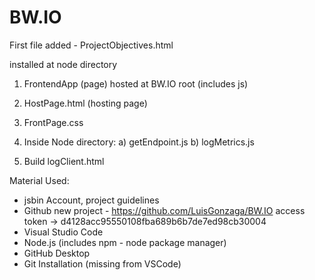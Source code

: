 # BW.IO

First file added - ProjectObjectives.html

installed at node directory

1. FrontendApp (page) hosted at BW.IO root (includes js)
2. HostPage.html (hosting page)
3. FrontPage.css

4. Inside Node directory:
a) getEndpoint.js
b) logMetrics.js

5. Build logClient.html

Material Used:
- jsbin Account, project guidelines
- Github new project - https://github.com/LuisGonzaga/BW.IO
 access token  -> d4128acc95550108fba689b6b7de7ed98cb30004
- Visual Studio Code
- Node.js (includes npm - node package manager)
- GitHub Desktop
- Git Installation (missing from VSCode)
